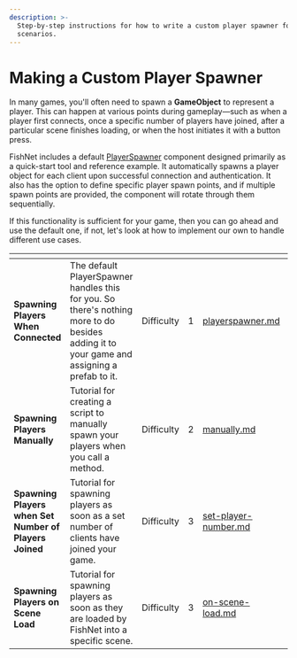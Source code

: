 ```yaml
---
description: >-
  Step-by-step instructions for how to write a custom player spawner for various
  scenarios.
---
```


# Making a Custom Player Spawner

In many games, you'll often need to spawn a **GameObject** to represent a player. This can happen at various points during gameplay—such as when a player first connects, once a specific number of players have joined, after a particular scene finishes loading, or when the host initiates it with a button press.&#x20;

FishNet includes a default [PlayerSpawner](../../../fishnet-building-blocks/components/playerspawner.md) component designed primarily as a quick-start tool and reference example. It automatically spawns a player object for each client upon successful connection and authentication. It also has the option to define specific player spawn points, and if multiple spawn points are provided, the component will rotate through them sequentially.

If this functionality is sufficient for your game, then you can go ahead and use the default one, if not, let's look at how to implement our own to handle different use cases.

<table data-card-size="large" data-view="cards"><thead><tr><th></th><th></th><th></th><th data-type="rating" data-max="3"></th><th data-hidden data-card-target data-type="content-ref"></th><th data-hidden></th></tr></thead><tbody><tr><td><strong>Spawning Players When Connected</strong></td><td>The default PlayerSpawner handles this for you. So there's nothing more to do besides adding it to your game and assigning a prefab to it.</td><td>Difficulty</td><td>1</td><td><a href="../../../fishnet-building-blocks/components/playerspawner.md">playerspawner.md</a></td><td>Difficulty</td></tr><tr><td><strong>Spawning Players Manually</strong></td><td>Tutorial for creating a script to manually spawn your players when you call a method.</td><td>Difficulty</td><td>2</td><td><a href="manually.md">manually.md</a></td><td>Difficulty</td></tr><tr><td><strong>Spawning Players when Set Number of Players Joined</strong></td><td>Tutorial for spawning players as soon as a set number of clients have joined your game.</td><td>Difficulty</td><td>3</td><td><a href="set-player-number.md">set-player-number.md</a></td><td></td></tr><tr><td><strong>Spawning Players on Scene Load</strong></td><td>Tutorial for spawning players as soon as they are loaded by FishNet into a specific scene.</td><td>Difficulty</td><td>3</td><td><a href="on-scene-load.md">on-scene-load.md</a></td><td>Difficulty</td></tr></tbody></table>
